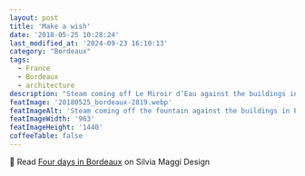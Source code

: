 ```yaml
---
layout: post
title: 'Make a wish'
date: '2018-05-25 10:28:24'
last_modified_at: '2024-09-23 16:10:13'
category: "Bordeaux"
tags:
  - France
  - Bordeaux
  - architecture
description: "Steam coming off Le Miroir d’Eau against the buildings in Place de la Bourse"
featImage: '20180525_bordeaux-2819.webp'
featImageAlt: 'Steam coming off the fountain against the buildings in Place de la Bourse'
featImageWidth: '963'
featImageHeight: '1440'
coffeeTable: false
---
```

🔗 Read [Four days in Bordeaux](https://silviamaggidesign.com/photography/four-days-in-bordeaux/) on Silvia Maggi Design